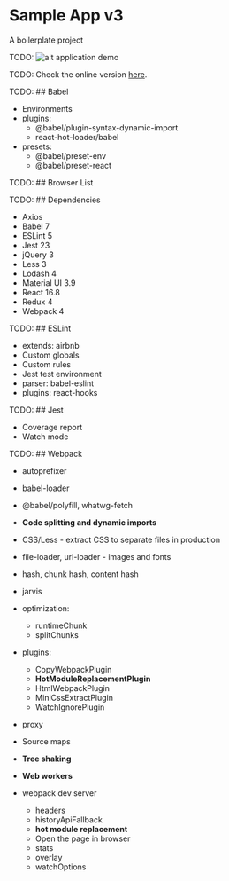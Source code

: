 # Sample App v3

A boilerplate project

TODO: ![alt application demo](https://github.com/atorov/sample-app-2/blob/dev/src/assets/img/demo/screen-demo.gif)

TODO: Check the online version [here](http://sample-app-2.surge.sh/).

TODO: ## Babel

- Environments
- plugins:
  - @babel/plugin-syntax-dynamic-import
  - react-hot-loader/babel
- presets:
  - @babel/preset-env
  - @babel/preset-react

TODO: ## Browser List

TODO: ## Dependencies

- Axios
- Babel 7
- ESLint 5
- Jest 23
- jQuery 3
- Less 3
- Lodash 4
- Material UI 3.9
- React 16.8
- Redux 4
- Webpack 4

TODO: ## ESLint

- extends: airbnb
- Custom globals
- Custom rules
- Jest test environment
- parser: babel-eslint
- plugins: react-hooks

TODO: ## Jest

- Coverage report
- Watch mode

TODO: ## Webpack

- autoprefixer
- babel-loader
- @babel/polyfill, whatwg-fetch
- **Code splitting and dynamic imports**
- CSS/Less - extract CSS to separate files in production
- file-loader, url-loader - images and fonts
- hash, chunk hash, content hash
- jarvis
- optimization:
  - runtimeChunk
  - splitChunks
- plugins:
  - CopyWebpackPlugin
  - **HotModuleReplacementPlugin**
  - HtmlWebpackPlugin
  - MiniCssExtractPlugin
  - WatchIgnorePlugin
- proxy
- Source maps
- **Tree shaking**
- **Web workers**

- webpack dev server
  - headers
  - historyApiFallback
  - **hot module replacement**
  - Open the page in browser
  - stats
  - overlay
  - watchOptions
